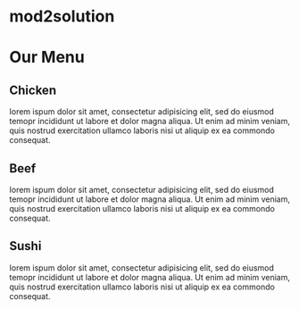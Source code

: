 # mod2solution

<!DOCTYPE html>
<html lang="en">

<head>
    <meta charset="utf-8">
    <meta name="viewport" content="width=device-width, initial-scale=1">
    <title>Assignment Solution for Module 2</title>
    <link rel="stylesheet" href="mod2.css">
</head>

<body>
    <h1>Our Menu</h1>
    <div class="row">
        <div class="col-lg-4 col-md-6 col-sm-12">
            <section class="sec1">
                <h2>Chicken</h2>
                <p>
                    Iorem ispum dolor sit amet, consectetur adipisicing elit, sed do eiusmod temopr incididunt ut labore et dolor magna aliqua. Ut enim ad minim veniam, quis nostrud exercitation ullamco laboris nisi ut aliquip ex ea commondo consequat.
                </p>
            </section>
        </div>
        <div class="col-lg-4 col-md-6 col-sm-12">
            <section class="sec2">
                <h2>Beef</h2>
                <p>
                    Iorem ispum dolor sit amet, consectetur adipisicing elit, sed do eiusmod temopr incididunt ut labore et dolor magna aliqua. Ut enim ad minim veniam, quis nostrud exercitation ullamco laboris nisi ut aliquip ex ea commondo consequat.
                </p>
            </section>
        </div>
        <div class="col-lg-4 col-md-12 col-sm-12">
            <section class="sec3">
                <h2>Sushi</h2>
                <p>
                    Iorem ispum dolor sit amet, consectetur adipisicing elit, sed do eiusmod temopr incididunt ut labore et dolor magna aliqua. Ut enim ad minim veniam, quis nostrud exercitation ullamco laboris nisi ut aliquip ex ea commondo consequat.
                </p>
            </section>
        </div>
    </div>
</body>

</html>
